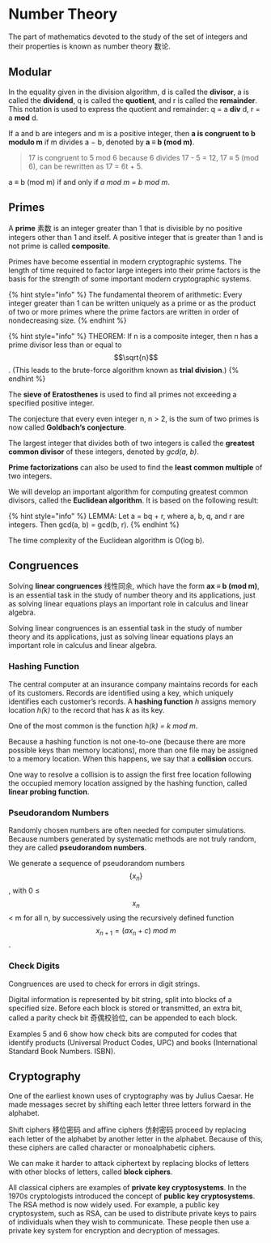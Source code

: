 # Number Theory

The part of mathematics devoted to the study of the set of integers and their properties is known as number theory 数论.

## Modular

In the equality given in the division algorithm, d is called the **divisor**, a is called the **dividend**, q is called the **quotient**, and r is called the **remainder**. This notation is used to express the quotient and remainder: q = a **div** d, r = a **mod** d.

If a and b are integers and m is a positive integer, then **a is congruent to b modulo m** if m divides a − b, denoted by **a ≡ b \(mod m\)**.

> 17 is congruent to 5 mod 6 because 6 divides 17 - 5 = 12, 17 ≡ 5 \(mod 6\), can be rewritten as 17 = 6t + 5.

a ≡ b \(mod m\) if and only if _a mod m = b mod m_.

## Primes

A **prime** 素数 is an integer greater than 1 that is divisible by no positive integers other than 1 and itself. A positive integer that is greater than 1 and is not prime is called **composite**.

Primes have become essential in modern cryptographic systems. The length of time required to factor large integers into their prime factors is the basis for the strength of some important modern cryptographic systems.

{% hint style="info" %}
The fundamental theorem of arithmetic: Every integer greater than 1 can be written uniquely as a prime or as the product of two or more primes where the prime factors are written in order of nondecreasing size.
{% endhint %}

{% hint style="info" %}
THEOREM: If n is a composite integer, then n has a prime divisor less than or equal to $$\sqrt{n}$$ . \(This leads to the brute-force algorithm known as **trial division**.\)
{% endhint %}

The **sieve of Eratosthenes** is used to find all primes not exceeding a specified positive integer.

The conjecture that every even integer n, n &gt; 2, is the sum of two primes is now called **Goldbach’s conjecture**.

The largest integer that divides both of two integers is called the **greatest common divisor** of these integers, denoted by _gcd\(a, b\)_.

**Prime factorizations** can also be used to find the **least common multiple** of two integers.

We will develop an important algorithm for computing greatest common divisors, called the **Euclidean algorithm**. It is based on the following result:

{% hint style="info" %}
LEMMA: Let a = bq + r, where a, b, q, and r are integers. Then gcd\(a, b\) = gcd\(b, r\).
{% endhint %}

The time complexity of the Euclidean algorithm is O\(log b\).

## Congruences

Solving **linear congruences** 线性同余, which have the form **ax ≡ b \(mod m\)**, is an essential task in the study of number theory and its applications, just as solving linear equations plays an important role in calculus and linear algebra.

Solving linear congruences is an essential task in the study of number theory and its applications, just as solving linear equations plays an important role in calculus and linear algebra.

### Hashing Function

The central computer at an insurance company maintains records for each of its customers. Records are identified using a key, which uniquely identifies each customer’s records. A **hashing function** _h_ assigns memory location _h\(k\)_ to the record that has _k_ as its key.

One of the most common is the function _h\(k\) = k mod m_.

Because a hashing function is not one-to-one \(because there are more possible keys than memory locations\), more than one file may be assigned to a memory location. When this happens, we say that a **collision** occurs.

One way to resolve a collision is to assign the first free location following the occupied memory location assigned by the hashing function, called **linear probing function**.

### Pseudorandom Numbers

Randomly chosen numbers are often needed for computer simulations. Because numbers generated by systematic methods are not truly random, they are called **pseudorandom numbers**.

We generate a sequence of pseudorandom numbers $$\{x_n\}$$ , with 0 ≤ $$x_n$$ &lt; m for all n, by successively using the recursively defined function $$x_{n+1} = (ax_n + c)\ mod\ m$$ .

### Check Digits

Congruences are used to check for errors in digit strings.

Digital information is represented by bit string, split into blocks of a specified size. Before each block is stored or transmitted, an extra bit, called a parity check bit 奇偶校验位, can be appended to each block.

Examples 5 and 6 show how check bits are computed for codes that identify products \(Universal Product Codes, UPC\) and books \(International Standard Book Numbers. ISBN\).

## Cryptography

One of the earliest known uses of cryptography was by Julius Caesar. He made messages secret by shifting each letter three letters forward in the alphabet.

Shift ciphers 移位密码 and affine ciphers 仿射密码 proceed by replacing each letter of the alphabet by another letter in the alphabet. Because of this, these ciphers are called character or monoalphabetic ciphers.

We can make it harder to attack ciphertext by replacing blocks of letters with other blocks of letters, called **block ciphers**.

All classical ciphers are examples of **private key cryptosystems**. In the 1970s cryptologists introduced the concept of **public key cryptosystems**. The RSA method is now widely used. For example, a public key cryptosystem, such as RSA, can be used to distribute private keys to pairs of individuals when they wish to communicate. These people then use a private key system for encryption and decryption of messages.



